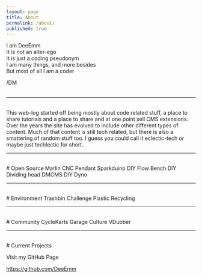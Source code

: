 ```yaml
---
layout: page
title: About
permalink: /about/
published: true
---
```


I am DeeEmm  
It is not an alter-ego  
It is just a coding pseudonym  
I am many things, and more besides   
But most of all I am a coder  

/DM  
<br>

---
<br>
This web-log started off being mostly about code related stuff, a place to share tutorials and a place to share and at one point sell CMS extensions. Over the years the site has evolved to include other different types of content. Much of that content is still tech related, but there is also a smattering of random stuff too. I guess you could call it eclectic-tech or maybe just techlectic for short.
<br>

---
<br>
# Open Source
Marlin CNC Pendant  
Sparkduino  
DIY Flow Bench   
DIY Dividing head  
DMCMS  
DIY Dyno  
<br>

---
<br>
# Environment 
Trashbin Challenge  
Plastic Recycling  
<br>

---
<br>
# Community
CycleKarts  
Garage Culture  
VDubber  
<br>

---
<br>
# Current Projects
 
Visit my GitHub Page


<a href="https://github.com/DeeEmm">https://github.com/DeeEmm</a>
